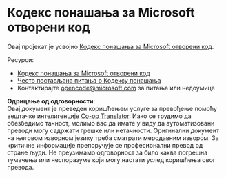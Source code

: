 <!--
CO_OP_TRANSLATOR_METADATA:
{
  "original_hash": "c06b12caf3c901eb3156e3dd5b0aea56",
  "translation_date": "2025-08-26T00:44:51+00:00",
  "source_file": "etc/CODE_OF_CONDUCT.md",
  "language_code": "sr"
}
-->
# Кодекс понашања за Microsoft отворени код

Овај пројекат је усвојио [Кодекс понашања за Microsoft отворени код](https://opensource.microsoft.com/codeofconduct/).

Ресурси:

- [Кодекс понашања за Microsoft отворени код](https://opensource.microsoft.com/codeofconduct/)
- [Често постављана питања о Кодексу понашања](https://opensource.microsoft.com/codeofconduct/faq/)
- Контактирајте [opencode@microsoft.com](mailto:opencode@microsoft.com) за питања или недоумице

**Одрицање од одговорности**:  
Овај документ је преведен коришћењем услуге за превођење помоћу вештачке интелигенције [Co-op Translator](https://github.com/Azure/co-op-translator). Иако се трудимо да обезбедимо тачност, молимо вас да имате у виду да аутоматизовани преводи могу садржати грешке или нетачности. Оригинални документ на његовом изворном језику треба сматрати меродавним извором. За критичне информације препоручује се професионални превод од стране људи. Не преузимамо одговорност за било каква погрешна тумачења или неспоразуме који могу настати услед коришћења овог превода.